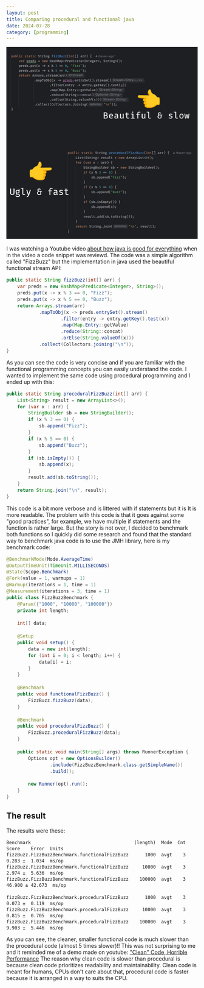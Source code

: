 ```yaml
---
layout: post
title: Comparing procedural and functional java
date: 2024-07-28
category: [programming]
---
```


<img src="/assets/2024-07-28-comparing-procedural-and-functional-java/code.jpg" alt="code.jpg"/>

I was watching a Youtube video [about how java is good for everything](https://youtu.be/2fopl7-2wT0?si=-t59AO_ct9pKenbi) when in the video a code snippet was reviewd. The code was a simple algorithm called "FizzBuzz" but the implementation in java used the beautiful functional stream API:

```java
public static String fizzBuzz(int[] arr) {
    var preds = new HashMap<Predicate<Integer>, String>();
    preds.put(x -> x % 3 == 0, "Fizz");
    preds.put(x -> x % 5 == 0, "Buzz");
    return Arrays.stream(arr)
            .mapToObj(x -> preds.entrySet().stream()
                    .filter(entry -> entry.getKey().test(x))
                    .map(Map.Entry::getValue)
                    .reduce(String::concat)
                    .orElse(String.valueOf(x)))
            .collect(Collectors.joining("\n"));
}
```

As you can see the code is very concise and if you are familiar with the functional programming concepts you can easily understand the code. I wanted to implement the same code using procedural programming and I ended up with this:

```java
public static String proceduralFizzBuzz(int[] arr) {
    List<String> result = new ArrayList<>();
    for (var x : arr) {
        StringBuilder sb = new StringBuilder();
        if (x % 3 == 0) {
            sb.append("Fizz");
        }
        if (x % 5 == 0) {
            sb.append("Buzz");
        }
        if (sb.isEmpty()) {
            sb.append(x);
        }
        result.add(sb.toString());
    }
    return String.join("\n", result);
}
```

This code is a bit more verbose and is littered with if statements but it is It is more readable. The problem with this code is that it goes against some "good practices", for example, we have multiple if statements and the function is rather large. But the story is not over, I decided to benchmark both functions so I quickly did some research and found that the standard way to benchmark java code is to use the JMH library, here is my benchmark code:

```java
@BenchmarkMode(Mode.AverageTime)
@OutputTimeUnit(TimeUnit.MILLISECONDS)
@State(Scope.Benchmark)
@Fork(value = 1, warmups = 1)
@Warmup(iterations = 1, time = 1)
@Measurement(iterations = 3, time = 1)
public class FizzBuzzBenchmark {
    @Param({"1000", "10000", "100000"})
    private int length;

    int[] data;

    @Setup
    public void setup() {
        data = new int[length];
        for (int i = 0; i < length; i++) {
            data[i] = i;
        }
    }

    @Benchmark
    public void functionalFizzBuzz() {
        FizzBuzz.fizzBuzz(data);
    }

    @Benchmark
    public void proceduralFizzBuzz() {
        FizzBuzz.proceduralFizzBuzz(data);
    }

    public static void main(String[] args) throws RunnerException {
        Options opt = new OptionsBuilder()
                .include(FizzBuzzBenchmark.class.getSimpleName())
                .build();

        new Runner(opt).run();
    }
}

```

## The result

The results were these:

```
Benchmark                                      (length)  Mode  Cnt   Score    Error  Units
fizzBuzz.FizzBuzzBenchmark.functionalFizzBuzz      1000  avgt    3   0.283 ±  1.034  ms/op
fizzBuzz.FizzBuzzBenchmark.functionalFizzBuzz     10000  avgt    3   2.974 ±  5.636  ms/op
fizzBuzz.FizzBuzzBenchmark.functionalFizzBuzz    100000  avgt    3  46.900 ± 42.673  ms/op

fizzBuzz.FizzBuzzBenchmark.proceduralFizzBuzz      1000  avgt    3   0.073 ±  0.119  ms/op
fizzBuzz.FizzBuzzBenchmark.proceduralFizzBuzz     10000  avgt    3   0.815 ±  0.705  ms/op
fizzBuzz.FizzBuzzBenchmark.proceduralFizzBuzz    100000  avgt    3   9.903 ±  5.446  ms/op
```

As you can see, the cleaner, smaller functional code is much slower than the procedural code (almost 5 times slower)!! This was not surprising to me and it reminded me of a demo made on youtube: ["Clean" Code, Horrible Performance](https://youtu.be/tD5NrevFtbU?si=miRTsfxfUsHI1voC)
The reason why clean code is slower than procedural is because clean code prioritizes readability and maintainability. Clean code is meant for humans, CPUs don't care about that, procedural code is faster because it is arranged in a way to suits the CPU.
